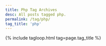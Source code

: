 ```yaml
---
title: Php Tag Archives
desc: All posts tagged php.
permalink: /tag/php/
tag_title: 'php'
---
```

{% include tagloop.html tag=page.tag_title %}